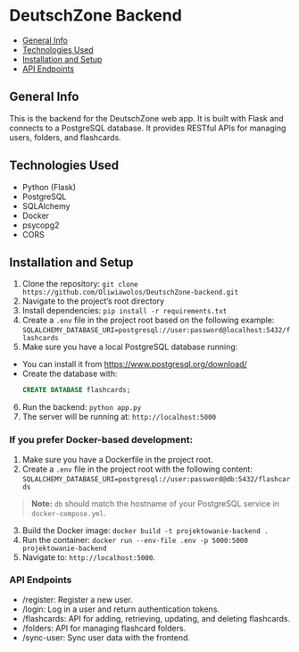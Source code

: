 # DeutschZone Backend
- [General Info](#general-info)
- [Technologies Used](#technologies-used)
- [Installation and Setup](#installation-and-setup)
- [API Endpoints](#API-endpoints)

## General Info
This is the backend for the DeutschZone web app. It is built with Flask and connects to a PostgreSQL database. It provides RESTful APIs for managing users, folders, and flashcards.

## Technologies Used
* Python (Flask)
* PostgreSQL
* SQLAlchemy
* Docker
* psycopg2
* CORS

## Installation and Setup
1. Clone the repository: `git clone https://github.com/Oliwiawolos/DeutschZone-backend.git`
2. Navigate to the project’s root directory
3. Install dependencies: `pip install -r requirements.txt`
4. Create a `.env` file in the project root based on the following example: `SQLALCHEMY_DATABASE_URI=postgresql://user:password@localhost:5432/flashcards`
5. Make sure you have a local PostgreSQL database running:  
- You can install it from https://www.postgresql.org/download/  
- Create the database with:
  ```sql
  CREATE DATABASE flashcards;
  ```
6. Run the backend: `python app.py`
7. The server will be running at: `http://localhost:5000`

### If you prefer Docker-based development: 
1. Make sure you have a Dockerfile in the project root.
2. Create a `.env` file in the project root with the following content: `SQLALCHEMY_DATABASE_URI=postgresql://user:password@db:5432/flashcards`
> **Note:** `db` should match the hostname of your PostgreSQL service in `docker-compose.yml`.
3. Build the Docker image: `docker build -t projektowanie-backend .` 
4. Run the container: `docker run --env-file .env -p 5000:5000 projektowanie-backend` 
5. Navigate to: `http://localhost:5000`.

### API Endpoints
* /register: Register a new user.
* /login: Log in a user and return authentication tokens.
* /flashcards: API for adding, retrieving, updating, and deleting flashcards.
* /folders: API for managing flashcard folders.
* /sync-user: Sync user data with the frontend.

